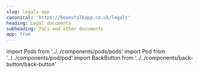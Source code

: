 ```yaml
---
slug: legals-app
canonical: 'https://beanstalkapp.co.uk/legals'
heading: Legal documents
subheading: T&Cs and other documents
app: true
---
```


import Pods from '../../components/pods/pods'
import Pod from '../../components/pod/pod'
import BackButton from '../../components/back-button/back-button'

<BackButton link='/support-app'/>
<Pods>
  <Pod externalLink={'/docs/terms-and-conditions.pdf'} heading={'T&Cs'} description={'T&Cs and other documents'} type={'app-terms'}/>
  <Pod link={'/key-investor-information-documents-app'} heading={'KIIDs'} description={'Key Investor Information Documents'} type={'isa-terms'}/>
  <Pod link={'/key-features-documents-app'} heading={'KFDs'} description={'Key Features Documents'} type={'key-facts'}/>
  <Pod link={'/data-privacy-and-cookies-app'} heading={'Privacy'} description={'Data privacy & cookies'} type={'privacy'}/>
  <Pod link={'/other-terms-app'} heading={'Misc'} description={'Other terms'} type={'app-terms'}/>
</Pods>


